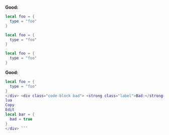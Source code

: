 **<span class="label-good">Good:</span>**

```lua good
local foo = {
  type = "foo"
}
```

```lua bad
local foo = {
  type = "foo"
}
```

```lua good
local foo = {
  type = "foo"
}
```

<div class="code-block good">
<strong class="label">Good:</strong>

```lua
local foo = {
  type = "foo"
}
</div> <div class="code-block bad"> <strong class="label">Bad:</strong>
lua
Copy
Edit
local bar = {
  bad = true
}
</div> ```
